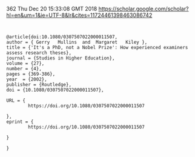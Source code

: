 362
Thu Dec 20 15:33:08 GMT 2018
https://scholar.google.com/scholar?hl=en&um=1&ie=UTF-8&lr&cites=11724461398463086742


```


@article{doi:10.1080/0307507022000011507,
author = { Gerry   Mullins  and  Margaret   Kiley },
title = {'It's a PhD, not a Nobel Prize': How experienced examiners assess research theses},
journal = {Studies in Higher Education},
volume = {27},
number = {4},
pages = {369-386},
year  = {2002},
publisher = {Routledge},
doi = {10.1080/0307507022000011507},

URL = { 
        https://doi.org/10.1080/0307507022000011507
    
},
eprint = { 
        https://doi.org/10.1080/0307507022000011507
    
}

}



```




